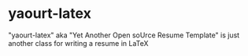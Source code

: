# yaourt-latex

"yaourt-latex" aka "Yet Another Open soUrce Resume Template" is just another class for writing a resume in LaTeX
